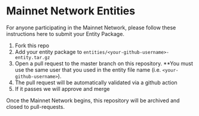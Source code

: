 # Mainnet Network Entities

For anyone participating in the Mainnet Network, please follow these instructions
here to submit your Entity Package.

1. Fork this repo
2. Add your entity package to `entities/<your-github-username>-entity.tar.gz`
3. Open a pull request to the master branch on this repository. **You must use
   the same user that you used in the entity file name (i.e.
   `<your-github-username>`).
4. The pull request will be automatically validated via a github action
5. If it passes we will approve and merge

Once the Mainnet Network begins, this repository will be archived and closed to
pull-requests.
